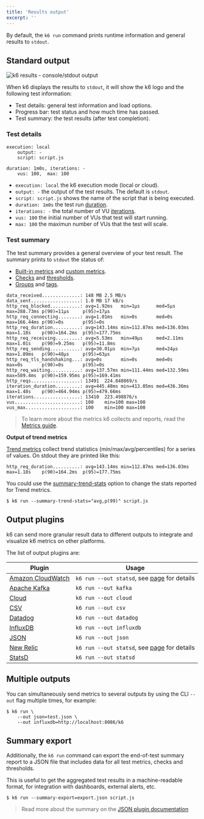```yaml
---
title: 'Results output'
excerpt: ''
---
```


By default, the `k6 run` command prints runtime information and general results to `stdout`.

## Standard output

![k6 results - console/stdout output](/images/k6-results-stdout.png)

When k6 displays the results to `stdout`, it will show the k6 logo and the following test information:

- Test details: general test information and load options.
- Progress bar: test status and how much time has passed.
- Test summary: the test results (after test completion).

### Test details

<div class="code-group" data-props='{"labels": []}'>

```shell
execution: local
    output: -
    script: script.js

duration: 1m0s, iterations: -
    vus: 100,  max: 100
```

</div>

- `execution: local` the k6 execution mode (local or cloud).
- `output: -` the output of the test results. The default is `stdout`.
- `script: script.js` shows the name of the script that is being executed.
- `duration: 1m0s` the test run [duration](/using-k6/options#duration).
- `iterations: -` the total number of VU [iterations](https://k6.io/docs/using-k6/options#iterations).
- `vus: 100` the initial number of VUs that test will start running.
- `max: 100` the maximun number of VUs that the test will scale.

### Test summary

The test summary provides a general overview of your test result. The summary prints to `stdout` the status of:

- [Built-in metrics](/using-k6/metrics#built-in-metrics) and [custom metrics](/using-k6/metrics#custom-metrics).
- [Checks](/using-k6/checks) and [thresholds](/using-k6/thresholds).
- [Groups](/using-k6/tags-and-groups#groups) and [tags](/using-k6/tags-and-groups#tags).

<div class="code-group" data-props='{"labels": []}'>

```shell
data_received..............: 148 MB 2.5 MB/s
data_sent..................: 1.0 MB 17 kB/s
http_req_blocked...........: avg=1.92ms   min=1µs      med=5µs      max=288.73ms p(90)=11µs     p(95)=17µs
http_req_connecting........: avg=1.01ms   min=0s       med=0s       max=166.44ms p(90)=0s       p(95)=0s
http_req_duration..........: avg=143.14ms min=112.87ms med=136.03ms max=1.18s    p(90)=164.2ms  p(95)=177.75ms
http_req_receiving.........: avg=5.53ms   min=49µs     med=2.11ms   max=1.01s    p(90)=9.25ms   p(95)=11.8ms
http_req_sending...........: avg=30.01µs  min=7µs      med=24µs     max=1.89ms   p(90)=48µs     p(95)=63µs
http_req_tls_handshaking...: avg=0s       min=0s       med=0s       max=0s       p(90)=0s       p(95)=0s
http_req_waiting...........: avg=137.57ms min=111.44ms med=132.59ms max=589.4ms  p(90)=159.95ms p(95)=169.41ms
http_reqs..................: 13491  224.848869/s
iteration_duration.........: avg=445.48ms min=413.05ms med=436.36ms max=1.48s    p(90)=464.94ms p(95)=479.66ms
iterations.................: 13410  223.498876/s
vus........................: 100    min=100 max=100
vus_max....................: 100    min=100 max=100
```

</div>

> To learn more about the metrics k6 collects and reports, read the [Metrics guide](/using-k6/metrics).

**Output of trend metrics**

[Trend metrics](/using-k6/metrics#metric-types) collect trend statistics (min/max/avg/percentiles) for a series of values. On stdout they are printed like this:

<div class="code-group" data-props='{"labels": []}'>

```shell
http_req_duration..........: avg=143.14ms min=112.87ms med=136.03ms max=1.18s    p(90)=164.2ms  p(95)=177.75ms
```

</div>

You could use the [summary-trend-stats](/using-k6/options#summary-trend-stats) option to change the stats reported for Trend metrics.

<div class="code-group" data-props='{"labels": []}'>

```shell
$ k6 run --summary-trend-stats="avg,p(99)" script.js
```

</div>

## Output plugins

k6 can send more granular result data to different outputs to integrate and visualize k6 metrics on other platforms.

The list of output plugins are:

| Plugin                                                | Usage                                                                           |
| ----------------------------------------------------- | ------------------------------------------------------------------------------- |
| [Amazon CloudWatch](/results-visualization/amazon-cloudwatch)         | `k6 run --out statsd`, see [page](/results-visualization/amazon-cloudwatch) for details |
| [Apache Kafka](/results-visualization/apache-kafka)   | `k6 run --out kafka`                                                            |
| [Cloud](/results-visualization/cloud)                 | `k6 run --out cloud`                                                            |
| [CSV](/results-visualization/csv)                     | `k6 run --out csv`                                                              |
| [Datadog](/results-visualization/datadog)             | `k6 run --out datadog`                                                          |
| [InfluxDB](/results-visualization/influxdb-+-grafana) | `k6 run --out influxdb`                                                         |
| [JSON](/results-visualization/json)                   | `k6 run --out json`                                                             |
| [New Relic](/results-visualization/new-relic)         | `k6 run --out statsd`, see [page](/results-visualization/new-relic) for details |
| [StatsD](/results-visualization/statsd)               | `k6 run --out statsd`                                                           |

## Multiple outputs

You can simultaneously send metrics to several outputs by using the CLI `--out` flag multiple times, for example:

<div class="code-group" data-props='{"labels": []}'>

```shell
$ k6 run \
    --out json=test.json \
    --out influxdb=http://localhost:8086/k6
```

</div>

## Summary export

Additionally, the `k6 run` command can export the end-of-test summary report to a JSON file that includes data for all test metrics, checks and thresholds.

This is useful to get the aggregated test results in a machine-readable format, for integration with dashboards, external alerts, etc.

<div class="code-group" data-props='{"labels": [] }'>

```shell
$ k6 run --summary-export=export.json script.js
```

</div>

> Read more about the summary on the [JSON plugin documentation](/results-visualization/json#summary-export)

